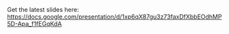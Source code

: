 Get the latest slides here: https://docs.google.com/presentation/d/1xp6qX87gu3z73faxDfXbbEOdhMP5D-Apa_f1fEGqKdA
